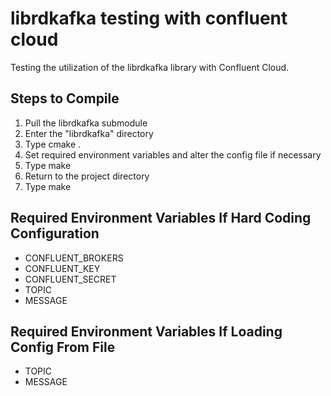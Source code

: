 # librdkafka testing with confluent cloud
Testing the utilization of the librdkafka library with Confluent Cloud.

## Steps to Compile
1) Pull the librdkafka submodule
2) Enter the "librdkafka" directory
3) Type cmake .
4) Set required environment variables and alter the config file if necessary
5) Type make
6) Return to the project directory
7) Type make

## Required Environment Variables If Hard Coding Configuration
- CONFLUENT_BROKERS
- CONFLUENT_KEY
- CONFLUENT_SECRET
- TOPIC
- MESSAGE

## Required Environment Variables If Loading Config From File
- TOPIC
- MESSAGE
